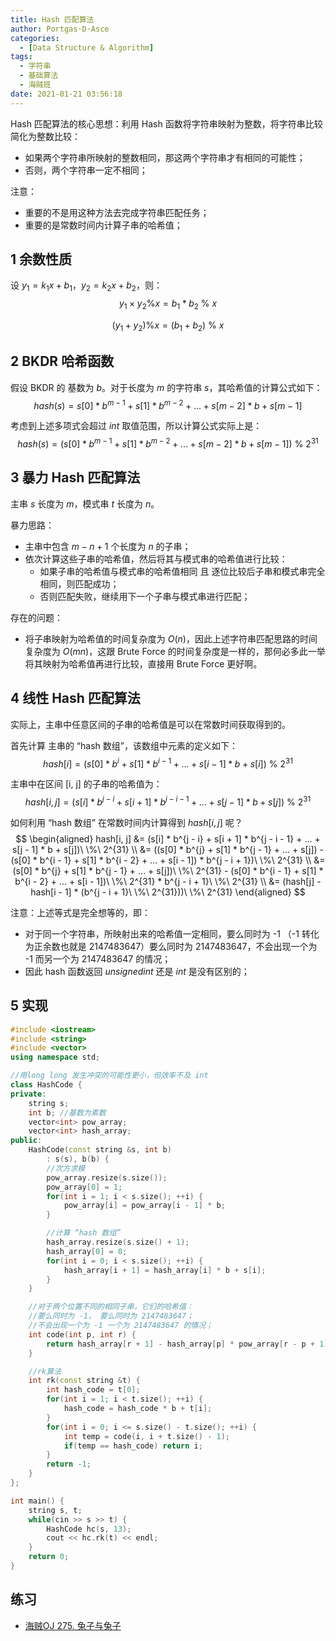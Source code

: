 ```yaml
---
title: Hash 匹配算法
author: Portgas·D·Asce
categories:
  - [Data Structure & Algorithm]
tags:
  - 字符串
  - 基础算法
  - 海贼班
date: 2021-01-21 03:56:18
---
```


<!--more-->

Hash 匹配算法的核心思想：利用 Hash 函数将字符串映射为整数，将字符串比较简化为整数比较：
- 如果两个字符串所映射的整数相同，那这两个字符串才有相同的可能性；
- 否则，两个字符串一定不相同；

注意：
- 重要的不是用这种方法去完成字符串匹配任务；
- 重要的是常数时间内计算子串的哈希值；

## 1 余数性质
设 $y_1 = k_1x + b_1$，$y_2 = k_2x + b_2$，则：
$$y_1 \times y_2 \% x = b_1 * b_2\ \%\ x$$

$$(y_1 + y_2) \% x = (b_1 + b_2)\ \%\ x$$

## 2 BKDR 哈希函数

假设 BKDR 的 基数为 $b$。对于长度为 $m$ 的字符串 $s$，其哈希值的计算公式如下：
$$hash(s) = s[0] * b^{m - 1} + s[1] * b^{m - 2} + ... + s[m - 2] * b + s[m - 1]$$

考虑到上述多项式会超过 $int$ 取值范围，所以计算公式实际上是：
$$hash(s) = (s[0] * b^{m - 1} + s[1] * b^{m - 2} + ... + s[m - 2] * b + s[m - 1])\ \%\ 2^{31}$$

## 3 暴力 Hash 匹配算法
主串 $s$ 长度为 $m$，模式串 $t$ 长度为 $n$。

暴力思路：
- 主串中包含 $m - n + 1$ 个长度为 $n$ 的子串；
- 依次计算这些子串的哈希值，然后将其与模式串的哈希值进行比较：
  - 如果子串的哈希值与模式串的哈希值相同 且 逐位比较后子串和模式串完全相同，则匹配成功；
  - 否则匹配失败，继续用下一个子串与模式串进行匹配；

存在的问题：
- 将子串映射为哈希值的时间复杂度为 $O(n)$，因此上述字符串匹配思路的时间复杂度为 $O(mn)$，这跟 Brute Force 的时间复杂度是一样的，那何必多此一举将其映射为哈希值再进行比较，直接用 Brute Force 更好啊。

## 4 线性 Hash 匹配算法
实际上，主串中任意区间的子串的哈希值是可以在常数时间获取得到的。

首先计算 主串的 “hash 数组”，该数组中元素的定义如下：
$$hash[i] = (s[0] * b^{i} + s[1] * b^{i - 1} + ... + s[i - 1] * b + s[i])\ \%\ 2^{31}$$

主串中在区间 [i, j] 的子串的哈希值为：
$$hash[i, j] = (s[i] * b^{j - i} + s[i + 1] * b^{j - i - 1} + ... + s[j - 1] * b + s[j])\ \%\ 2^{31}$$

如何利用 “hash 数组” 在常数时间内计算得到 $hash[i, j]$ 呢？
$$
\begin{aligned}
hash[i, j] 
&= (s[i] * b^{j - i} + s[i + 1] * b^{j - i - 1} + ... + s[j - 1] * b + s[j])\ \%\ 2^{31} \\
&= ((s[0] * b^{j} + s[1] * b^{j - 1} + ... + s[j]) - (s[0] * b^{i - 1} + s[1] * b^{i - 2} + ... + s[i - 1]) * b^{j - i + 1})\ \%\ 2^{31} \\
&= (s[0] * b^{j} + s[1] * b^{j - 1} + ... + s[j])\ \%\ 2^{31} - (s[0] * b^{i - 1} + s[1] * b^{i - 2} + ... + s[i - 1])\ \%\ 2^{31} * b^{j - i + 1}\ \%\ 2^{31} \\
&= (hash[j] - hash[i - 1] * (b^{j - i + 1}\ \%\ 2^{31}))\ \%\ 2^{31}
\end{aligned}
$$

注意：上述等式是完全想等的，即：
- 对于同一个字符串，所映射出来的哈希值一定相同，要么同时为 -1 （-1 转化为正余数也就是 2147483647）要么同时为 2147483647，不会出现一个为 -1 而另一个为 2147483647 的情况；
- 因此 hash 函数返回 $unsigned int$ 还是 $int$ 是没有区别的；

## 5 实现
```cpp
#include <iostream>
#include <string>
#include <vector>
using namespace std;

//用long long 发生冲突的可能性更小，但效率不及 int
class HashCode {
private:
    string s;
    int b; //基数为素数
    vector<int> pow_array;
    vector<int> hash_array;
public:
    HashCode(const string &s, int b)
        : s(s), b(b) {
        //次方求模
        pow_array.resize(s.size());
        pow_array[0] = 1;
        for(int i = 1; i < s.size(); ++i) {
            pow_array[i] = pow_array[i - 1] * b;
        }

        //计算 “hash 数组”
        hash_array.resize(s.size() + 1);
        hash_array[0] = 0;
        for(int i = 0; i < s.size(); ++i) {
            hash_array[i + 1] = hash_array[i] * b + s[i];
        }
    }

    //对于两个位置不同的相同子串，它们的哈希值：
    //要么同时为 -1， 要么同时为 2147483647；
    //不会出现一个为 -1 一个为 2147483647 的情况；
    int code(int p, int r) {
        return hash_array[r + 1] - hash_array[p] * pow_array[r - p + 1];
    }

    //rk算法
    int rk(const string &t) {
        int hash_code = t[0];
        for(int i = 1; i < t.size(); ++i) {
            hash_code = hash_code * b + t[i];
        }
        for(int i = 0; i <= s.size() - t.size(); ++i) {
            int temp = code(i, i + t.size() - 1);
            if(temp == hash_code) return i;
        }
        return -1;
    }
};

int main() {
    string s, t;
    while(cin >> s >> t) {
        HashCode hc(s, 13);
        cout << hc.rk(t) << endl;
    }
    return 0;
}
```

## 练习
- [海贼OJ 275. 兔子与兔子](http://oj.haizeix.com/problem/275)

